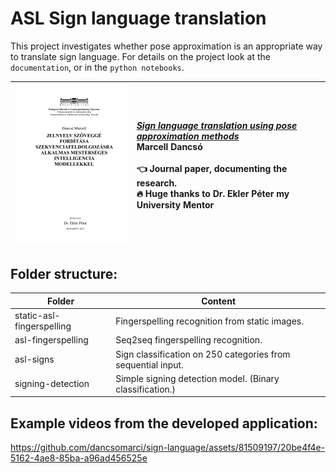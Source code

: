 # ASL Sign language translation

This project investigates whether pose approximation is an appropriate way to translate sign language. For details on the project look at the `documentation`, or in the `python notebooks`.

| <a href="https://github.com/dancsomarci/sign-language/blob/main/documentation/dancso_marcell_2023_tdk.pdf"><img src=".github/paper.png" width="300"/></a> | [*Sign language translation using pose approximation methods*](https://github.com/dancsomarci/sign-language/blob/main/documentation/Szakdolgozat.pdf) <br/> Marcell Dancsó <br/> <br /> :point_left: Journal paper, documenting the research. <br/> :fire: Huge thanks to Dr. Ekler Péter my University Mentor|
| ------------------------------------------------------------ | :----------------------------------------------------------- |


## Folder structure:

| Folder       | Content |
|------------|-----|
| static-asl-fingerspelling       | Fingerspelling recognition from static images.  |
| asl-fingerspelling      | Seq2seq fingerspelling recognition.  |
| asl-signs        | Sign classification on 250 categories from sequential input.  |
| signing-detection | Simple signing detection model. (Binary classification.) |


## Example videos from the developed application:

https://github.com/dancsomarci/sign-language/assets/81509197/20be4f4e-5162-4ae8-85ba-a96ad456525e
